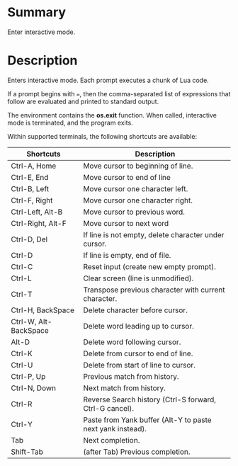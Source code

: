 # Summary
Enter interactive mode.

# Description
Enters interactive mode. Each prompt executes a chunk of Lua code.

If a prompt begins with `=`, then the comma-separated list of expressions that
follow are evaluated and printed to standard output.

The environment contains the **os.exit** function. When called, interactive mode
is terminated, and the program exits.

Within supported terminals, the following shortcuts are available:

Shortcuts             | Description
----------------------|------------
Ctrl-A, Home          | Move cursor to beginning of line.
Ctrl-E, End           | Move cursor to end of line
Ctrl-B, Left          | Move cursor one character left.
Ctrl-F, Right         | Move cursor one character right.
Ctrl-Left, Alt-B      | Move cursor to previous word.
Ctrl-Right, Alt-F     | Move cursor to next word
Ctrl-D, Del           | If line is not empty, delete character under cursor.
Ctrl-D                | If line is empty, end of file.
Ctrl-C                | Reset input (create new empty prompt).
Ctrl-L                | Clear screen (line is unmodified).
Ctrl-T                | Transpose previous character with current character.
Ctrl-H, BackSpace     | Delete character before cursor.
Ctrl-W, Alt-BackSpace | Delete word leading up to cursor.
Alt-D                 | Delete word following cursor.
Ctrl-K                | Delete from cursor to end of line.
Ctrl-U                | Delete from start of line to cursor.
Ctrl-P, Up            | Previous match from history.
Ctrl-N, Down          | Next match from history.
Ctrl-R                | Reverse Search history (Ctrl-S forward, Ctrl-G cancel).
Ctrl-Y                | Paste from Yank buffer (Alt-Y to paste next yank instead).
Tab                   | Next completion.
Shift-Tab             | (after Tab) Previous completion.

